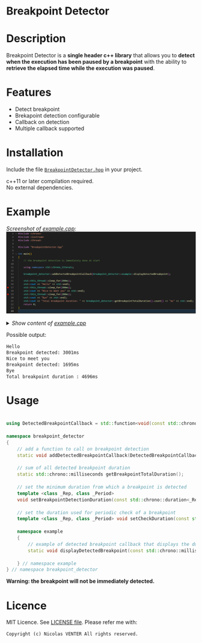 # Breakpoint Detector

# Description

Breakpoint Detector is a **single header c++ library** that allows you to **detect when the execution has been paused by a breakpoint** with the ability to **retrieve the elapsed time while the execution was paused**.

# Features

- Detect breakpoint
- Brekapoint detection configurable
- Callback on detection
- Multiple callback supported

# Installation

Include the file [`BreakpointDetector.hpp`](BreakpointDetector.hpp) in your project.

c++11 or later compilation required.  
No external dependencies.

# Example

*Screenshot of [example.cpp](example.cpp):*
[![breakpointExample](breakpointExample.png)](example.cpp)

<details>
  <summary><i>Show content of <a href="example.cpp">example.cpp</a></i></summary>


```c++
#include <chrono>
#include <iostream>
#include <thread>

#include "BreakpointDetector.hpp"

int main()
{
	// the breakpoint detection is immediately done at start

	using namespace std::chrono_literals;

	breakpoint_detector::addDetectedBreakpointCallback(breakpoint_detector::example::displayDetectedBreakpoint);

	std::this_thread::sleep_for(200ms);
	std::cout << "Hello" << std::endl;
	std::this_thread::sleep_for(200ms);
	std::cout << "Nice to meet you" << std::endl;
	std::this_thread::sleep_for(200ms);
	std::cout << "Bye" << std::endl;
	std::cout << "Total breakpoint duration: " << breakpoint_detector::getBreakpointTotalDuration().count() << "ms" << std::endl;
	return 0;
}
```
</details>

Possible output:
```
Hello
Breakpoint detected: 3001ms
Nice to meet you
Breakpoint detected: 1695ms
Bye
Total breakpoint duration : 4696ms
```

# Usage

```cpp

using DetectedBreakpointCallback = std::function<void(const std::chrono::milliseconds& breakpointDuration)>;

namespace breakpoint_detector
{
	// add a function to call on breakpoint detection
	static void addDetectedBreakpointCallback(DetectedBreakpointCallback detectedBreakpointCallback);

	// sum of all detected breakpoint duration
	static std::chrono::milliseconds getBreakpointTotalDuration();

	// set the minimum duration from which a breakpoint is detected
	template <class _Rep, class _Period>
	void setBreakpointDetectionDuration(const std::chrono::duration<_Rep, _Period>& breakpointDetectionDuration_);

	// set the duration used for periodic check of a breakpoint
	template <class _Rep, class _Period> void setCheckDuration(const std::chrono::duration<_Rep, _Period>& checkDuration_);

	namespace example
	{
		// example of detected breakpoint callback that displays the duration of the detected breakpoint
		static void displayDetectedBreakpoint(const std::chrono::milliseconds& breakpointDuration);

	} // namespace example
} // namespace breakpoint_detector
```

**Warning: the breakpoint will not be immediately detected.**

# Licence

MIT Licence. See [LICENSE file](LICENSE).
Please refer me with:

	Copyright (c) Nicolas VENTER All rights reserved.

